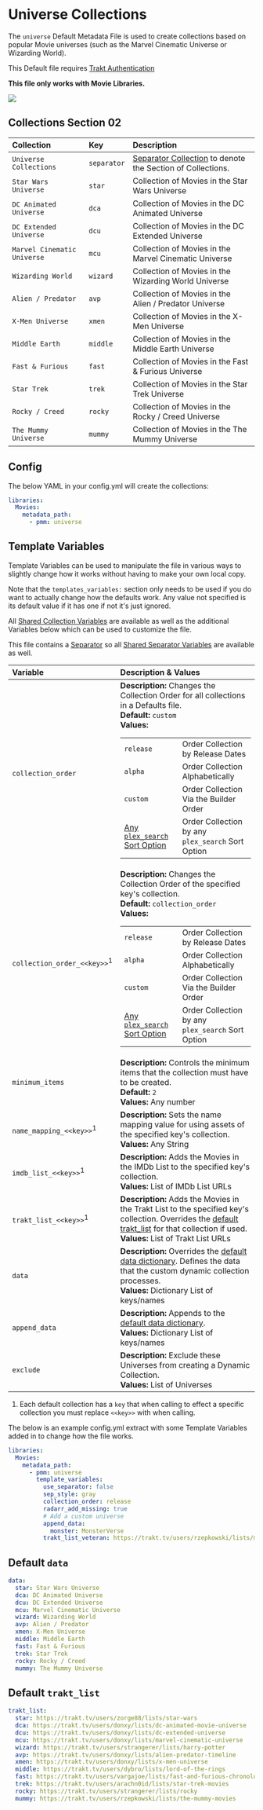 # Universe Collections

The `universe` Default Metadata File is used to create collections based on popular Movie universes (such as the Marvel Cinematic Universe or Wizarding World).

This Default file requires [Trakt Authentication](../../config/trakt)

**This file only works with Movie Libraries.**

![](../images/universe.png)

## Collections Section 02

| Collection                  | Key         | Description                                                                 |
|:----------------------------|:------------|:----------------------------------------------------------------------------|
| `Universe Collections`      | `separator` | [Separator Collection](../separators) to denote the Section of Collections. |
| `Star Wars Universe`        | `star`      | Collection of Movies in the Star Wars Universe                              |
| `DC Animated Universe`      | `dca`       | Collection of Movies in the DC Animated Universe                            |
| `DC Extended Universe`      | `dcu`       | Collection of Movies in the DC Extended Universe                            |
| `Marvel Cinematic Universe` | `mcu`       | Collection of Movies in the Marvel Cinematic Universe                       |
| `Wizarding World`           | `wizard`    | Collection of Movies in the Wizarding World Universe                        |
| `Alien / Predator`          | `avp`       | Collection of Movies in the Alien / Predator Universe                       |
| `X-Men Universe`            | `xmen`      | Collection of Movies in the X-Men Universe                                  |
| `Middle Earth`              | `middle`    | Collection of Movies in the Middle Earth Universe                           |
| `Fast & Furious`            | `fast`      | Collection of Movies in the Fast & Furious Universe                         |
| `Star Trek`                 | `trek`      | Collection of Movies in the Star Trek Universe                              |
| `Rocky / Creed`             | `rocky`     | Collection of Movies in the Rocky / Creed Universe                          |
| `The Mummy Universe`        | `mummy`     | Collection of Movies in the The Mummy Universe                              |

## Config

The below YAML in your config.yml will create the collections:

```yaml
libraries:
  Movies:
    metadata_path:
      - pmm: universe
```

## Template Variables

Template Variables can be used to manipulate the file in various ways to slightly change how it works without having to make your own local copy.

Note that the `templates_variables:` section only needs to be used if you do want to actually change how the defaults work. Any value not specified is its default value if it has one if not it's just ignored.

All [Shared Collection Variables](../collection_variables) are available as well as the additional Variables below which can be used to customize the file.

This file contains a [Separator](../separators) so all [Shared Separator Variables](../separators.md#shared-separator-variables) are available as well.

| Variable                               | Description & Values                                                                                                                                                                                                                                                                                                                                                                                                                                                                                                                         |
|:---------------------------------------|:---------------------------------------------------------------------------------------------------------------------------------------------------------------------------------------------------------------------------------------------------------------------------------------------------------------------------------------------------------------------------------------------------------------------------------------------------------------------------------------------------------------------------------------------|
| `collection_order`                     | **Description:** Changes the Collection Order for all collections in a Defaults file.<br>**Default:** `custom`<br>**Values:**<table class="clearTable"><tr><td>`release`</td><td>Order Collection by Release Dates</td></tr><tr><td>`alpha`</td><td>Order Collection Alphabetically</td></tr><tr><td>`custom`</td><td>Order Collection Via the Builder Order</td></tr><tr><td>[Any `plex_search` Sort Option](../../metadata/builders/plex.md#sort-options)</td><td>Order Collection by any `plex_search` Sort Option</td></tr></table>      |
| `collection_order_<<key>>`<sup>1</sup> | **Description:** Changes the Collection Order of the specified key's collection.<br>**Default:** `collection_order`<br>**Values:**<table class="clearTable"><tr><td>`release`</td><td>Order Collection by Release Dates</td></tr><tr><td>`alpha`</td><td>Order Collection Alphabetically</td></tr><tr><td>`custom`</td><td>Order Collection Via the Builder Order</td></tr><tr><td>[Any `plex_search` Sort Option](../../metadata/builders/plex.md#sort-options)</td><td>Order Collection by any `plex_search` Sort Option</td></tr></table> |
| `minimum_items`                        | **Description:** Controls the minimum items that the collection must have to be created.<br>**Default:** `2`<br>**Values:** Any number                                                                                                                                                                                                                                                                                                                                                                                                       |
| `name_mapping_<<key>>`<sup>1</sup>     | **Description:** Sets the name mapping value for using assets of the specified key's collection. <br>**Values:** Any String                                                                                                                                                                                                                                                                                                                                                                                                                  |
| `imdb_list_<<key>>`<sup>1</sup>        | **Description:** Adds the Movies in the IMDb List to the specified key's collection.<br>**Values:** List of IMDb List URLs                                                                                                                                                                                                                                                                                                                                                                                                                   |                                                                                                                                                                                                                                                                                                                                                                                                                                                                                                                                                                                                                                                                                                                                                                                                                                                                                                                                                                                                                                                                                                                                                                          |                                                                                                                                                                                                                                                                                                                                                                                                                                                                                                                                                                                                                                                                                                                                                                                                                                                                                                                                                                                                                                                                                                       |
| `trakt_list_<<key>>`<sup>1</sup>       | **Description:** Adds the Movies in the Trakt List to the specified key's collection. Overrides the [default trakt_list](#default-trakt_list) for that collection if used.<br>**Values:** List of Trakt List URLs                                                                                                                                                                                                                                                                                                                            |                                                                                                                                                                                                                                                                                                                                                                                                                                                                                                                                                                                                                                                                                                                                                                                                                                                                                                                                                                                                                                                                                                                                                                          |                                                                                                                                                                                                                                                                                                                                                                                                                                                                                                                                                                                                                                                                                                                                                                                                                                                                                                                                                                                                                                                                                                       |                                                                                                                                                                                                                                                                                                                                                                                                                                                                                                                                                                                                                                                                                                                                                                                                                                                                                                                                                                                                                                                                                                                                                                          |
| `data`                                 | **Description:** Overrides the [default data dictionary](#default-data). Defines the data that the custom dynamic collection processes.<br>**Values:** Dictionary List of keys/names                                                                                                                                                                                                                                                                                                                                                         |
| `append_data`                          | **Description:** Appends to the [default data dictionary](#default-data).<br>**Values:** Dictionary List of keys/names                                                                                                                                                                                                                                                                                                                                                                                                                       |
| `exclude`                              | **Description:** Exclude these Universes from creating a Dynamic Collection.<br>**Values:** List of Universes                                                                                                                                                                                                                                                                                                                                                                                                                                |

1. Each default collection has a `key` that when calling to effect a specific collection you must replace `<<key>>` with when calling.

The below is an example config.yml extract with some Template Variables added in to change how the file works.

```yaml
libraries:
  Movies:
    metadata_path:
      - pmm: universe
        template_variables:
          use_separator: false
          sep_style: gray
          collection_order: release
          radarr_add_missing: true
          # Add a custom universe
          append_data:
            monster: MonsterVerse
          trakt_list_veteran: https://trakt.tv/users/rzepkowski/lists/monsterverse-movies
```

## Default `data`

```yaml
data:
  star: Star Wars Universe
  dca: DC Animated Universe
  dcu: DC Extended Universe
  mcu: Marvel Cinematic Universe
  wizard: Wizarding World
  avp: Alien / Predator
  xmen: X-Men Universe
  middle: Middle Earth
  fast: Fast & Furious
  trek: Star Trek
  rocky: Rocky / Creed
  mummy: The Mummy Universe
```

## Default `trakt_list`

```yaml
trakt_list:
  star: https://trakt.tv/users/zorge88/lists/star-wars
  dca: https://trakt.tv/users/donxy/lists/dc-animated-movie-universe
  dcu: https://trakt.tv/users/donxy/lists/dc-extended-universe
  mcu: https://trakt.tv/users/donxy/lists/marvel-cinematic-universe
  wizard: https://trakt.tv/users/strangerer/lists/harry-potter
  avp: https://trakt.tv/users/donxy/lists/alien-predator-timeline
  xmen: https://trakt.tv/users/donxy/lists/x-men-universe
  middle: https://trakt.tv/users/dybro/lists/lord-of-the-rings
  fast: https://trakt.tv/users/vargajoe/lists/fast-and-furious-chronology
  trek: https://trakt.tv/users/arachn0id/lists/star-trek-movies
  rocky: https://trakt.tv/users/strangerer/lists/rocky
  mummy: https://trakt.tv/users/rzepkowski/lists/the-mummy-movies
```
